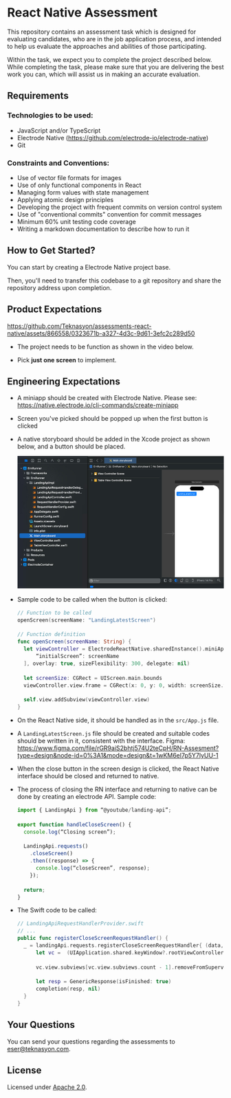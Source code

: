 # React Native Assessment

This repository contains an assessment task which is designed for evaluating candidates, who are in the job application process, and intended to help us evaluate the approaches and abilities of those participating.

Within the task, we expect you to complete the project described below. While completing the task, please make sure that you are delivering the best work you can, which will assist us in making an accurate evaluation.


## Requirements

### Technologies to be used:

- JavaScript and/or TypeScript
- Electrode Native (https://github.com/electrode-io/electrode-native)
- Git


### Constraints and Conventions:

- Use of vector file formats for images
- Use of only functional components in React
- Managing form values with state management
- Applying atomic design principles
- Developing the project with frequent commits on version control system
- Use of "conventional commits" convention for commit messages
- Minimum 60% unit testing code coverage
- Writing a markdown documentation to describe how to run it


## How to Get Started?

You can start by creating a Electrode Native project base.

Then, you'll need to transfer this codebase to a git repository and share the repository address upon completion.


## Product Expectations

https://github.com/Teknasyon/assessments-react-native/assets/866558/0323671b-a327-4d3c-9d61-3efc2c289d50

- The project needs to be function as shown in the video below.

- Pick **just one screen** to implement.


## Engineering Expectations

- A miniapp should be created with Electrode Native. Please see: https://native.electrode.io/cli-commands/create-miniapp

- Screen you've picked should be popped up when the first button is clicked

- A native storyboard should be added in the Xcode project as shown below, and a button should be placed.

  ![Screenshot of the project](./art/xcode.jpg)

- Sample code to be called when the button is clicked:
  ```swift
  // Function to be called
  openScreen(screenName: "LandingLatestScreen")

  // Function definition
  func openScreen(screenName: String) {
    let viewController = ElectrodeReactNative.sharedInstance().miniApp(withName: “YouTubeLandingMiniapp”, properties: [
        “initialScreen”: screenName
    ], overlay: true, sizeFlexibility: 300, delegate: nil)

    let screenSize: CGRect = UIScreen.main.bounds
    viewController.view.frame = CGRect(x: 0, y: 0, width: screenSize.width, height: screenSize.height)

    self.view.addSubview(viewController.view)
  }
  ```

- On the React Native side, it should be handled as in the `src/App.js` file.

- A `LandingLatestScreen.js` file should be created and suitable codes should be written in it, consistent with the interface.
  Figma: https://www.figma.com/file/rGR9aiS2bhtj574U2teCpH/RN-Assesment?type=design&node-id=0%3A1&mode=design&t=1wKM6el7p5Y7lyUU-1

- When the close button in the screen design is clicked, the React Native interface should be closed and returned to native.

- The process of closing the RN interface and returning to native can be done by creating an electrode API. Sample code:
  ```javascript
  import { LandingApi } from “@youtube/landing-api”;

  export function handleCloseScreen() {
    console.log(“Closing screen”);

    LandingApi.requests()
      .closeScreen()
      .then((response) => {
        console.log(“closeScreen”, response);
      });

    return;
  }
  ```

- The Swift code to be called:
  ```swift
  // LandingApiRequestHandlerProvider.swift
  // ...
  public func registerCloseScreenRequestHandler() {
    _ = landingApi.requests.registerCloseScreenRequestHandler{ (data, completion) in
        let vc =  (UIApplication.shared.keyWindow?.rootViewController)!

        vc.view.subviews[vc.view.subviews.count - 1].removeFromSuperview()

        let resp = GenericResponse(isFinished: true)
        completion(resp, nil)
    }
  }
  ```


## Your Questions

You can send your questions regarding the assessments to [eser@teknasyon.com](mailto:eser@teknasyon.com).


## License

Licensed under [Apache 2.0](LICENSE).
